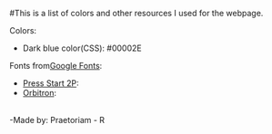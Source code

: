 #This is a list of colors and other resources I used for the webpage.
<br>



Colors:
- Dark blue color(CSS): #00002E

Fonts from[Google Fonts](https://fonts.google.com/): 
- [Press Start 2P](https://fonts.google.com/specimen/Press+Start+2P?query=start):
- [Orbitron](https://fonts.google.com/specimen/Orbitron?query=orbitron):





<br>
<div>
-Made by: Praetoriam - R